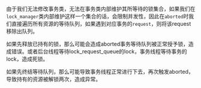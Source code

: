 由于我们无法修改事务类，无法在事务类内部维护其所等待的锁集合，如果我们在`lock_manager`类内部维护这样一个集合的话，会限制并发性，因此在`aborted`时我们直接遍历所有资源的等待队列，如果遇到对应事务的`request`，则将该request移除出队列。

如果先释放已持有的锁，那么可能会造成aborted事务等待队列被正常授予锁，造成错误。或者后台线程等待lock_request_queue的lock，事务线程等待事务的lock，造成死锁。

如果先终结等待队列，那么可能导致事务线程正常进行下去，再次触发aborted，导致持有的资源被解锁两次，造成异常。